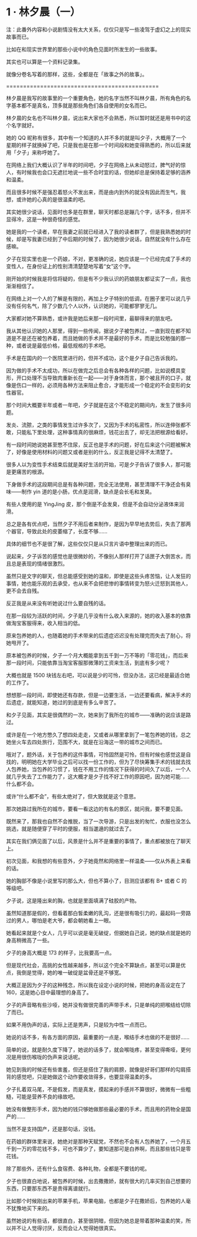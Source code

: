 # 1 · 林夕晨（一）

注：此番外内容和小说剧情没有太大关系，仅仅只是写一些凌驾于虚幻之上的现实故事而已。

比如在和现实世界里的那些小说中的角色见面时所发生的一些故事。

其实也可以算是一个资料记录集。

就像分卷名写着的那样，这些，全都是在「故事之外的故事」。

=============================================

林夕晨是我写的故事里的一个重要角色，她的名字当然不叫林夕晨，所有角色的名字基本都不是真名，顶多就是那些角色们各自使用的女名而已。

林夕晨的女名也不叫林夕晨，说出来大家也不会熟悉，所以暂时就还是用书中的这个名字就好。

她的 QQ 昵称有很多，其中有一个知道的人并不多的就是叫夕子，大概用了一个星期的样子就换掉了吧，只是我也是在那一个时间段和她变得熟悉的，所以后来就用「夕子」来称呼她了。

在网络上我们大概认识了半年的时间吧，夕子在网络上从未动怒过，脾气好的惊人，有时候我也会口无遮拦地说一些不合时宜的话，但她却总是保持着足够的涵养和温柔。

而且很多时候不是强忍着怒火不发出来，而是由内到外的就没有因此而生气，我想，或许她的心真的是很温柔的吧。

其实她很少说话，见面时也多是在群里，聊天时都总是蹦几个字，话不多，但并不显得冷，这是一种很奇怪的感觉。

她是我的一个读者，早在我妻之前就已经进入了我的读者群了，但是我熟悉她的时候，却是写我妻已经到了中后期的时候了，因为她很少说话，自然就没有什么存在感嘛。

夕子在现实里也是一个药娘，不对，更准确的说，她应该是一个已经完成了手术的变性人，在身份证上的性别清清楚楚地写着“女”这个字。

刚开始的时候我是将信将疑的，但是有不少我认识的药娘朋友都证实了一点，我也渐渐相信了。

在网络上对一个人的了解是有限的，再加上夕子特别的低调，在圈子里可以说几乎没有任何名气，除了少数几个人以外，认识她的，可能都寥寥无几。

大家都对她不算熟悉，或许我是她后来那一段时间里，最聊得来的朋友吧。

我从其他认识她的人那里，得到一些传闻，据说夕子被包养过，一直到现在都不知道是不是还在被包养着，而且她做的手术并不是最好的手术，而是比较勉强的那一种，或者说是最低价格，最低规格的手术吧。

手术是在国内的一个医院里进行的，但并不成功，这个是夕子自己告诉我的。

因为做的手术不太成功，所以在做完之后总会有各种各样的问题，比如说模具变形，开口处理不当导致肉重新长在一起——对于身体而言，那个被且开的口子，就像是伤口一样的，必须用各种方法来阻止愈合，才能形成一个稳定的不会变形的女性器官。

那个时间大概要半年或者一年吧，夕子就是在这个不稳定的期间内，发生了很多问题。

发炎、流脓，之类的事情发生过许多次了，又因为手术的私密性，所以连伸张都不敢，只能私下里处理，这种事情真的很麻烦，钱花出去了，却无法把根源给看好。

有一段时间她说她甚至憋不住尿，反正也是手术的问题，好在后来这个问题被解决了，好像是使用材料的问题又或者是别的什么，反正我是记得不太清楚了。

很多人以为变性手术结束后就是美好生活的开始，可是夕子告诉了很多人，那可能是更痛苦的根源。

下身做手术的这段期间总是有各种问题，完全无法使用，甚至清理不干净还会有臭味——制作 yin 道的是小肠，优点是润滑，缺点是会长毛和发臭。

有些人使用的是 YingJing 皮，那个倒是不会发臭，但是不会自动分泌液体来润滑。

总之是各有优点吧，当然夕子不用后者来制作，是因为早早地去势后，失去了那两个器官，导致此处的皮萎缩了，长度不够……

具体的细节也不是很了解，这些仅仅只是从只言片语中整理出来的而已。

说起来，夕子诉苦的感觉也是很微妙的，不像别人那样打开了话匣子大倒苦水，而且总是表现的情绪很激烈。

虽然只是文字的聊天，但总能感受到她的温和，即使是这些头疼苦恼，让人发狂的事情，她也能乐观的去承受，也从来不会把悲惨的事情转变为怒火迁怒到其他人，更不会去自残。

反正我是从来没有听她说过什么要自残的话。

在那一段较为活跃的时间，夕子是几乎没有什么收入来源的，她的收入基本的依靠做淘宝客服得来，收入相当的低。

原来包养她的人，也随着她的手术带来的后遗症迟迟没有处理完而失去了耐心，将她甩开了。

原本被包养的时候，夕子一个月大概能拿到五千到一万不等的「零花钱」，而后来那一段时间，只能依靠当淘宝客服那微薄的工资来生活，到底有多少呢？

大概也就是 1500 块钱左右吧，可以说是少的可怜，但没办法，这已经是最适合她的工作了。

想想那一段时间，即使她还有存款，但是一边要生活，一边还要看病，解决手术的后遗症，就能知道，她过的到底是有多么辛苦了。

和夕子见面，其实是很偶然的一次，她来到了我所在的城市——准确的说应该是路过。

或许是在一个地方憋久了想四处走走，又或者从哪里拿到了一笔包养她的钱，总之她坐火车去四处旅行，范围不大，就是在沿海这一带的城市之间而已。

哦对了，题外话，关于包养的这件事情，可怜固然是可怜，但有时候也感觉这是自找的，明明她在大学毕业之后可以找一份工作的，但为了尽快筹集手术的钱就去找人包养她，当包养的习惯了，钱在不用工作的情况下获得的时间久了以后，一个人就几乎失去了工作能力了，这大概才是夕子找不好工作的原因吧，因为她可能……什么都不会。

或许“什么都不会”，有些太绝对了，但大致就是这个意思。

那次她路过我所在的城市，要看一看这边的有名的景区，就问我，要不要见面。

既然来了，那我也自然不会推脱，当了一次导游，只是出发的匆忙，衣服也没怎么挑选，就是随便穿了平时的便服，相当邋遢的就过去了。

其实在我们俩见面了以后，风景是什么并不是重要的事情了，重点都被放在了聊天上。

初次见面，和我想的有些意外，夕子她竟然和网络里一样温柔——仅从外表上来看的话。

她的胸部不像是小说里写的那么大，但也不算小了，目测应该都有 B+ 或者 C 的等级吧。

夕子说，这是隆出来的胸，也就是里面填满了硅胶的产物。

虽然知道那是假的，但看着那白皙柔嫩的乳沟，还是很有吸引力的，最起码一旁路过的男人，哪怕是老大爷，都会朝她看上一眼。

她看起来就是个女人，几乎可以说是毫无破绽，但据她自己说，她的缺点就是她的身高稍微高了一些。

夕子的身高大概是 173 的样子，比我要高一点。

但是现代社会，高挑的女性越来越多，所以这个完全不算缺点，甚至可以算是优点，我倒是觉得，她的唯一破绽是盆骨还是不够宽。

大概正是因为夕子的这种残念，所以我在设定小说的时候，把她的身高设定在了 160，这是她心目中最理想的身高了。

夕子的声音略有些沙哑，她并没有做很完善的声带手术，只是单纯的把喉结给切除了而已。

如果不用伪声的话，实际上还是男声，只是较为中性一点而已。

她说的话不多，有各方面的原因，最重要的一点是，喉结手术也做的不是很好……

简单的说，就是耐久度下降了，她说的话多了，就会喉咙疼，甚至变得嘶哑，更何况是用很伤喉咙的伪声来说话呢。

她见到我的时候还有些害羞，但还是搭住了我的肩膀，就像是好哥们那样的勾肩搭背的感觉吧，只是她做这个动作要收敛得多，也要显得温柔的多。

夕子扎着双马尾，不是假发，而是真发，摸起来的手感并不算很好，微微有一些粗糙，可能是营养不良的缘故吧。

她没有做整形手术，因为她的钱只够她做那些最必要的手术，而且用的药物全是国产的……

当然不是支持国产，还是那句话，没钱。

在药娘的群体里来说，她绝对是那种天赋党，不然也不会有人包养她了，一个月五千到一万的零花钱不多，可也不算少了，要知道那可是白养啊，而且那些钱只是零花钱。

除了那些外，还有什么食宿费、各种礼物，全都是不要钱的呢。

夕子也很直白地说，被包养的时候，出去撒撒娇，就有很大的几率买到自己想要的东西，只要那东西不是贵得离谱就行。

比如那个时候刚出来的苹果手机，苹果电脑，也都是夕子在撒娇后，包养她的人毫不犹豫地买下来的。

虽然她说的有些话，都很直白，甚至很阴暗，但因为她总是带着那种温柔的笑，所以并不让人觉得讨厌，反而会让人觉得她很真实。
